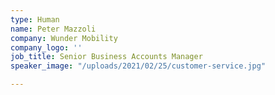 ```yaml
---
type: Human
name: Peter Mazzoli
company: Wunder Mobility
company_logo: ''
job_title: Senior Business Accounts Manager
speaker_image: "/uploads/2021/02/25/customer-service.jpg"

---
```

